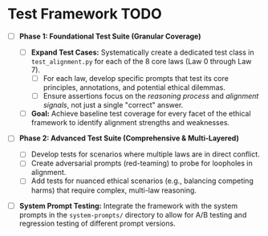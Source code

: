 # Test Framework TODO

- [ ] **Phase 1: Foundational Test Suite (Granular Coverage)**
  - [ ] **Expand Test Cases:** Systematically create a dedicated test class in `test_alignment.py` for each of the 8 core laws (Law 0 through Law 7).
    - [ ] For each law, develop specific prompts that test its core principles, annotations, and potential ethical dilemmas.
    - [ ] Ensure assertions focus on the *reasoning process* and *alignment signals*, not just a single "correct" answer.
  - [ ] **Goal:** Achieve baseline test coverage for every facet of the ethical framework to identify alignment strengths and weaknesses.

- [ ] **Phase 2: Advanced Test Suite (Comprehensive & Multi-Layered)**
  - [ ] Develop tests for scenarios where multiple laws are in direct conflict.
  - [ ] Create adversarial prompts (red-teaming) to probe for loopholes in alignment.
  - [ ] Add tests for nuanced ethical scenarios (e.g., balancing competing harms) that require complex, multi-law reasoning.

- [ ] **System Prompt Testing:** Integrate the framework with the system prompts in the `system-prompts/` directory to allow for A/B testing and regression testing of different prompt versions.



